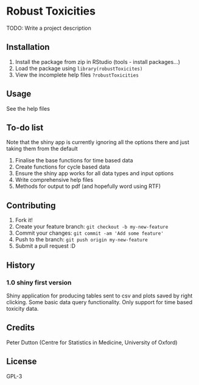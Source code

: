 # Robust Toxicities #

TODO: Write a project description

## Installation ##

1. Install the package from zip in RStudio (tools - install packages...)
2. Load the package using `library(robustToxicites)`
3. View the incomplete help files `?robustToxicities`

## Usage ##

See the help files

## To-do list ##

Note that the shiny app is currently ignoring all the options there and just taking them from the default

1. Finalise the base functions for time based data
2. Create functions for cycle based data
3. Ensure the shiny app works for all data types and input options
4. Write comprehensive help files
5. Methods for output to pdf (and hopefully word using RTF)

## Contributing ##

1. Fork it!
2. Create your feature branch: `git checkout -b my-new-feature`
3. Commit your changes: `git commit -am 'Add some feature'`
4. Push to the branch: `git push origin my-new-feature`
5. Submit a pull request :D

## History ##

### 1.0 shiny first version ###
Shiny application for producing tables sent to csv and plots saved by right clicking. Some basic data query functionality. Only support for time based toxicity data. 

## Credits ##

Peter Dutton (Centre for Statistics in Medicine, University of Oxford)

## License ##

GPL-3